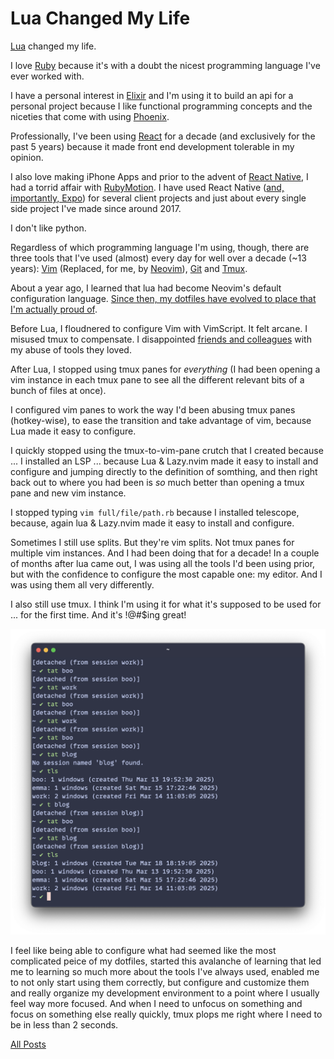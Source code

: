 # Lua Changed My Life

[Lua](2) changed my life.

I love [Ruby](3) because it's with a doubt the nicest programming language I've ever worked with.

I have a personal interest in [Elixir](4) and I'm using it to build an api for a personal project because I like functional programming concepts and the niceties that come with using [Phoenix](5).

Professionally, I've been using [React](6) for a decade (and exclusively for the past 5 years) because it made front end development tolerable in my opinion.

I also love making iPhone Apps and prior to the advent of [React Native](7), I had a torrid affair with [RubyMotion](8). I have used React Native ([and, importantly, Expo](9)) for several client projects and just about every single side project I've made since around 2017.

I don't like python.

Regardless of which programming language I'm using, though, there are three tools that I've used (almost) every day for well over a decade (~13 years): [Vim](10) (Replaced, for me, by [Neovim](13)), [Git](11) and [Tmux](12).

About a year ago, I learned that lua had become Neovim's default configuration language. [Since then, my dotfiles have evolved to place that I'm actually proud of](14).

Before Lua, I floudnered to configure Vim with VimScript. It felt arcane. I misused tmux to compensate. I disappointed [friends and colleagues](https://github.com/blakewilliams) with my abuse of tools they loved.

After Lua, I stopped using tmux panes for _everything_ (I had been opening a vim instance in each tmux pane to see all the different relevant bits of a bunch of files at once).

I configured vim panes to work the way I'd been abusing tmux panes (hotkey-wise), to ease the transition and take advantage of vim, because Lua made it easy to configure.

I quickly stopped using the tmux-to-vim-pane crutch that I created because ... I installed an LSP ... because Lua & Lazy.nvim made it easy to install and configure and jumping directly to the definition of somthing, and then right back out to where you had been is _so_ much better than opening a tmux pane and new vim instance.

I stopped typing `vim full/file/path.rb` because I installed telescope, because, again lua & Lazy.nvim made it easy to install and configure.

Sometimes I still use splits. But they're vim splits. Not tmux panes for multiple vim instances. And I had been doing that for a decade! In a couple of months after lua came out, I was using all the tools I'd been using prior, but with the confidence to configure the most capable one: my editor. And I was using them all very differently.

I also still use tmux. I think I'm using it for what it's supposed to be used for ... for the first time. And it's !@#$ing great!

![tmux](/assets/2025-03-18-lua-changed-my-life/tmux.png)

I feel like being able to configure what had seemed like the most complicated peice of my dotfiles, started this avalanche of learning that led me to learning so much more about the tools I've always used, enabled me to not only start using them correctly, but configure and customize them and really organize my development environment to a point where I usually feel way more focused. And when I need to unfocus on something and focus on something else really quickly, tmux plops me right where I need to be in less than 2 seconds.

[All Posts](/README.md)

[2]: https://www.lua.org
[3]: https://www.ruby-lang.org
[4]: https://elixir-lang.org
[5]: https://phoenixframework.org
[6]: https://reactjs.org
[7]: https://reactnative.dev
[8]: https://rubymotion.com
[9]: https://expo.io
[10]: https://www.vim.org
[11]: https://git-scm.com
[12]: https://github.com/tmux/tmux
[13]: https://neovim.io
[14]: https://github.com/pachun/boo

